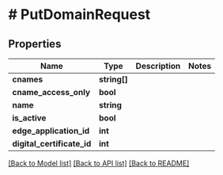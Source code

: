 # # PutDomainRequest

## Properties

Name | Type | Description | Notes
------------ | ------------- | ------------- | -------------
**cnames** | **string[]** |  |
**cname_access_only** | **bool** |  |
**name** | **string** |  |
**is_active** | **bool** |  |
**edge_application_id** | **int** |  |
**digital_certificate_id** | **int** |  |

[[Back to Model list]](../../README.md#models) [[Back to API list]](../../README.md#endpoints) [[Back to README]](../../README.md)
